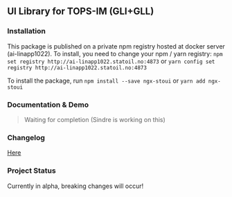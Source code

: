 ## UI Library for TOPS-IM (GLI+GLL)

### Installation
This package is published on a private npm registry hosted at docker server (ai-linapp1022). To install, you need to change your npm / yarn registry:
``npm set registry http://ai-linapp1022.statoil.no:4873`` or ``yarn config set registry http://ai-linapp1022.statoil.no:4873``

To install the package, run ``npm install --save ngx-stoui`` or `yarn add ngx-stoui`


### Documentation & Demo
> Waiting for completion (Sindre is working on this)

### Changelog
[Here](CHANGELOG.md)


### Project Status
Currently in alpha, breaking changes will occur!